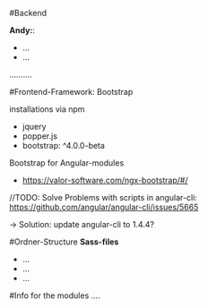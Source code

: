 #Backend

**Andy:**:
- ...
- ...

..........



#Frontend-Framework: Bootstrap

installations via npm
- jquery 
- popper.js
- bootstrap: ^4.0.0-beta

Bootstrap for Angular-modules
- https://valor-software.com/ngx-bootstrap/#/

//TODO: Solve Problems with scripts in angular-cli:
https://github.com/angular/angular-cli/issues/5665

-> Solution: update angular-cli to 1.4.4?

#Ordner-Structure
**Sass-files**
- ...
- ...
- ...


#Info for the modules
....
